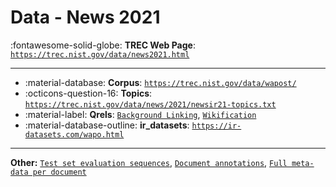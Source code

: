 # Data - News 2021 

:fontawesome-solid-globe: **TREC Web Page**: [`https://trec.nist.gov/data/news2021.html`](https://trec.nist.gov/data/news2021.html)

---

- :material-database: **Corpus**: [`https://trec.nist.gov/data/wapost/`](https://trec.nist.gov/data/wapost/)
- :octicons-question-16: **Topics**: [`https://trec.nist.gov/data/news/2021/newsir21-topics.txt`](https://trec.nist.gov/data/news/2021/newsir21-topics.txt)
- :material-label: **Qrels**: [`Background Linking`](https://trec.nist.gov/data/news/2021/qrels.background), [`Wikification`](https://trec.nist.gov/data/news/2021/qrels.wikification)
- :material-database-outline: **ir_datasets**: [`https://ir-datasets.com/wapo.html`](https://ir-datasets.com/wapo.html)


---

**Other:** [`Test set evaluation sequences`](https://trec.nist.gov/data/fair/2020-eval-seq.csv), [`Document annotations`](https://trec.nist.gov/data/fair/2020-doc-annotations.csv), [`Full meta-data per document`](https://trec.nist.gov/data/fair/2020-merged-annotations.json)
